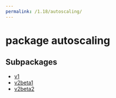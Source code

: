 ```yaml
---
permalink: /1.18/autoscaling/
---
```


# package autoscaling



## Subpackages

* [v1](autoscaling-v1.md)
* [v2beta1](autoscaling-v2beta1.md)
* [v2beta2](autoscaling-v2beta2.md)